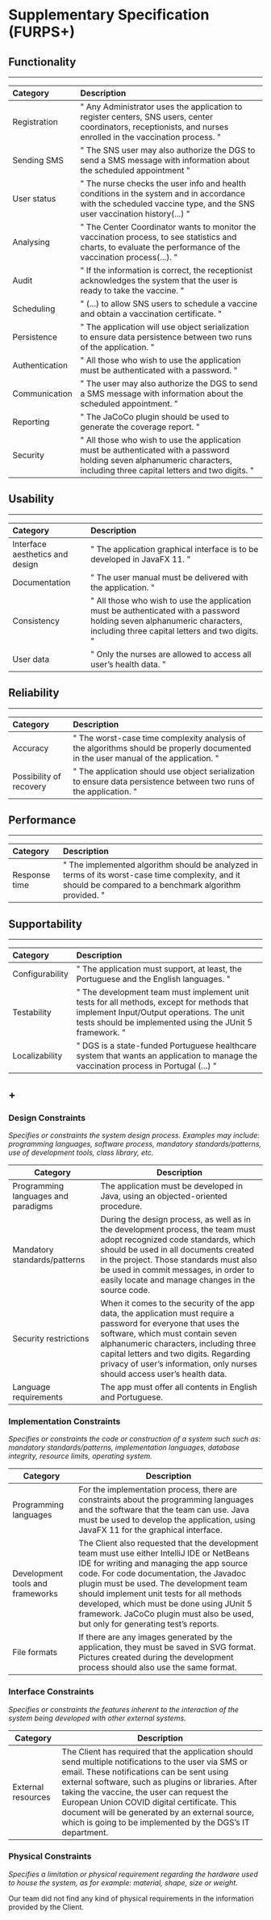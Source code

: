 # Supplementary Specification (FURPS+)

## Functionality

---

| Category       | Description                                                                                                                                                          |
| :------------- | :------------------------------------------------------------------------------------------------------------------------------------------------------------------- |
| Registration   | " Any Administrator uses the application to register centers, SNS users, center coordinators, receptionists, and nurses enrolled in the vaccination process. "       |
| Sending SMS    | " The SNS user may also authorize the DGS to send a SMS message with information about the scheduled appointment "                                                   |
| User status    | " The nurse checks the user info and health conditions in the system and in accordance with the scheduled vaccine type, and the SNS user vaccination history(...) "  |
| Analysing      | " The Center Coordinator wants to monitor the vaccination process, to see statistics and charts, to evaluate the performance of the vaccination process(...). "      |
| Audit          | " If the information is correct, the receptionist acknowledges the system that the user is ready to take the vaccine. "                                           |
| Scheduling     | " (...) to allow SNS users to schedule a vaccine and obtain a vaccination certificate. "                                                                     |
| Persistence    | " The application will use object serialization to ensure data persistence between two runs of the application. "                                                       |
| Authentication | " All those who wish to use the application must be authenticated with a password. "                                                                                  |
| Communication  | " The user may also authorize the DGS to send a SMS message with information about the scheduled appointment. "                                                      |
| Reporting      | " The JaCoCo plugin should be used to generate the coverage report. "                                                                                                  |
| Security       | " All those who wish to use the application must be authenticated with a password holding seven alphanumeric characters, including three capital letters and two digits. " |

## Usability

---

| Category                        | Description                                                                                                                                                          |
| :------------------------------ | :------------------------------------------------------------------------------------------------------------------------------------------------------------------- |
| Interface aesthetics and design | " The application graphical interface is to be developed in JavaFX 11. "                                                                                             |
| Documentation                   | " The user manual must be delivered with the application. "                                                                                                          |
| Consistency                     | " All those who wish to use the application must be authenticated with a password holding seven alphanumeric characters, including three capital letters and two digits. " |
| User data                       | " Only the nurses are allowed to access all user’s health data. "                                                                                                      |

## Reliability

---

| Category                | Description                                                                                                                    |
| :---------------------- | :----------------------------------------------------------------------------------------------------------------------------- |
| Accuracy                | " The worst-case time complexity analysis of the algorithms should be properly documented in the user manual of the application. "|
| Possibility of recovery | " The application should use object serialization to ensure data persistence between two runs of the application. "            |

## Performance

---

| Category      | Description                                                                                                                                           |
| :------------ | :---------------------------------------------------------------------------------------------------------------------------------------------------- |
| Response time | " The implemented algorithm should be analyzed in terms of its worst-case time complexity, and it should be compared to a benchmark algorithm provided. " |

## Supportability

---

| Category        | Description                                                                                                                                                                                                                                             |
| :-------------- | :------------------------------------------------------------------------------------------------------------------------------------------------------------------------------------------------------------------------------------------------------ |
| Configurability | " The application must support, at least, the Portuguese and the English languages. "                                                                                                                                                                       |
| Testability     | " The development team must implement unit tests for all methods, except for methods that implement Input/Output operations. The unit tests should be implemented using the JUnit 5 framework. " |
| Localizability  | " DGS is a state-funded Portuguese healthcare system that wants an application to manage the vaccination process in Portugal (...) "                                                                                                                    |

## +

### Design Constraints

_Specifies or constraints the system design process. Examples may include: programming languages, software process, mandatory standards/patterns, use of development tools, class library, etc._

| Category                            | Description                                                                                                                                                                                                                                                                                                          |
| ----------------------------------- | -------------------------------------------------------------------------------------------------------------------------------------------------------------------------------------------------------------------------------------------------------------------------------------------------------------------- |
| Programming languages and paradigms | The application must be developed in Java, using an objected-oriented procedure.                                                                                                                                                                                                                                     |
| Mandatory standards/patterns        | During the design process, as well as in the development process, the team must adopt recognized code standards, which should be used in all documents created in the project. Those standards must also be used in commit messages, in order to easily locate and manage changes in the source code.                |
| Security restrictions               | When it comes to the security of the app data, the application must require a password for everyone that uses the software, which must contain seven alphanumeric characters, including three capital letters and two digits. Regarding privacy of user’s information, only nurses should access user’s health data. |
| Language requirements               | The app must offer all contents in English and Portuguese.                                                                                                                                                                                                                                                           |

### Implementation Constraints

_Specifies or constraints the code or construction of a system such
such as: mandatory standards/patterns, implementation languages,
database integrity, resource limits, operating system._

| Category                         | Description                                                                                                                                                                                                                                                                                                                                                                                              |
| -------------------------------- | -------------------------------------------------------------------------------------------------------------------------------------------------------------------------------------------------------------------------------------------------------------------------------------------------------------------------------------------------------------------------------------------------------- |
| Programming languages            | For the implementation process, there are constraints about the programming languages and the software that the team can use. Java must be used to develop the application, using JavaFX 11 for the graphical interface.                                                                                                                                                                                 |
| Development tools and frameworks | The Client also requested that the development team must use either IntelliJ IDE or NetBeans IDE for writing and managing the app source code. For code documentation, the Javadoc plugin must be used. The development team should implement unit tests for all methods developed, which must be done using JUnit 5 framework. JaCoCo plugin must also be used, but only for generating test’s reports. |
| File formats                     | If there are any images generated by the application, they must be saved in SVG format. Pictures created during the development process should also use the same format.                                                                                                                                                                                                                                 |

### Interface Constraints

_Specifies or constraints the features inherent to the interaction of the
system being developed with other external systems._

| Category           | Description                                                                                                                                                                                                                                                                                                                                                                                                           |
| ------------------ | --------------------------------------------------------------------------------------------------------------------------------------------------------------------------------------------------------------------------------------------------------------------------------------------------------------------------------------------------------------------------------------------------------------------- |
| External resources | The Client has required that the application should send multiple notifications to the user via SMS or email. These notifications can be sent using external software, such as plugins or libraries. After taking the vaccine, the user can request the European Union COVID digital certificate. This document will be generated by an external source, which is going to be implemented by the DGS’s IT department. |

### Physical Constraints

_Specifies a limitation or physical requirement regarding the hardware used to house the system, as for example: material, shape, size or weight._

Our team did not find any kind of physical requirements in the information provided by the Client.
